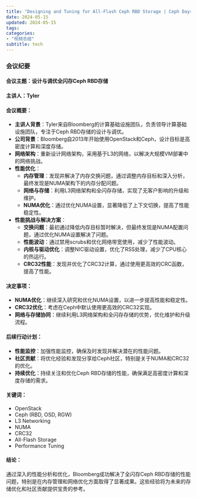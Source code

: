 ```yaml
---
title: "Designing and Tuning for All-Flash Ceph RBD Storage | Ceph Days NYC 2024"
date: 2024-05-15
updated: 2024-05-15
tags:
categories:
- "视频总结"
subtitle: tech
---
```



### 会议纪要

#### 会议主题：设计与调优全闪存Ceph RBD存储

#### 主讲人：Tyler

#### 会议概要：
- **主讲人背景**：Tyler来自Bloomberg的计算基础设施团队，负责领导计算基础设施团队，专注于Ceph RBD存储的设计与调优。
- **公司背景**：Bloomberg自2013年开始使用OpenStack和Ceph，设计目标是高密度计算和深度存储。
- **网络架构**：重新设计网络架构，采用基于L3的网络，以解决大规模VM部署中的网络挑战。
- **性能优化**：
  - **内存管理**：发现并解决了内存交换问题，通过调整内存目标和深入分析，最终发现是NUMA架构下的内存分配问题。
  - **网络与存储**：利用L3网络架构和全闪存存储，实现了无客户影响的升级和维护。
  - **NUMA优化**：通过优化NUMA设置，显著降低了上下文切换，提高了性能稳定性。
- **性能挑战与解决方案**：
  - **交换问题**：最初通过降低内存目标暂时解决，但最终发现是NUMA配置问题，通过优化NUMA设置解决了问题。
  - **性能波动**：通过禁用scrubs和优化网络带宽使用，减少了性能波动。
  - **内核与驱动优化**：调整NIC驱动设置，优化了RSS处理，减少了CPU核心的热运行。
  - **CRC32性能**：发现并优化了CRC32计算，通过使用更高效的CRC函数，提高了性能。

#### 决定事项：
- **NUMA优化**：继续深入研究和优化NUMA设置，以进一步提高性能和稳定性。
- **CRC32优化**：考虑在Ceph中默认使用更高效的CRC32实现。
- **网络与存储协同**：继续利用L3网络架构和全闪存存储的优势，优化维护和升级流程。

#### 后续行动计划：
- **性能监控**：加强性能监控，确保及时发现并解决潜在的性能问题。
- **社区贡献**：将优化经验和发现分享给Ceph社区，特别是关于NUMA和CRC32的优化。
- **持续优化**：持续关注和优化Ceph RBD存储的性能，确保满足高密度计算和深度存储的需求。

#### 关键词：
- OpenStack
- Ceph (RBD, OSD, RGW)
- L3 Networking
- NUMA
- CRC32
- All-Flash Storage
- Performance Tuning

#### 结论：
通过深入的性能分析和优化，Bloomberg成功解决了全闪存Ceph RBD存储的性能问题，特别是在内存管理和网络优化方面取得了显著成果。这些经验将为未来的存储优化和社区贡献提供宝贵的参考。